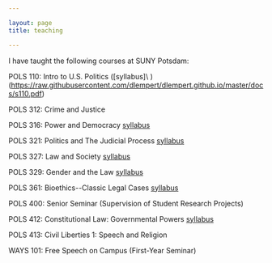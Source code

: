 ```yaml
---

layout: page
title: teaching

---
```


I have taught the following courses at SUNY Potsdam:

POLS 110: Intro to U.S. Politics \([syllabus]\  )(https://raw.githubusercontent.com/dlempert/dlempert.github.io/master/docs/s110.pdf)

POLS 312: Crime and Justice

POLS 316: Power and Democracy [syllabus](https://raw.githubusercontent.com/dlempert/dlempert.github.io/master/docs/s316.pdf)

POLS 321: Politics and The Judicial Process [syllabus](https://raw.githubusercontent.com/dlempert/dlempert.github.io/master/docs/s321.pdf)

POLS 327: Law and Society [syllabus](https://raw.githubusercontent.com/dlempert/dlempert.github.io/master/docs/s327.pdf)

POLS 329: Gender and the Law [syllabus](https://raw.githubusercontent.com/dlempert/dlempert.github.io/master/docs/s329.pdf)

POLS 361: Bioethics--Classic Legal Cases [syllabus](https://raw.githubusercontent.com/dlempert/dlempert.github.io/master/docs/s361.pdf)

POLS 400: Senior Seminar (Supervision of Student Research Projects)

POLS 412: Constitutional Law: Governmental Powers [syllabus](https://raw.githubusercontent.com/dlempert/dlempert.github.io/master/docs/412.pdf)

POLS 413: Civil Liberties 1: Speech and Religion

WAYS 101: Free Speech on Campus (First-Year Seminar)

